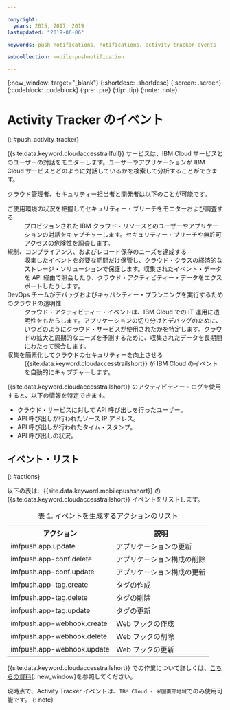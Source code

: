 ```yaml
---

copyright:
  years: 2015, 2017, 2019
lastupdated: "2019-06-06"

keywords: push notifications, notifications, activity tracker events

subcollection: mobile-pushnotification

---
```


{:new_window: target="_blank"}
{:shortdesc: .shortdesc}
{:screen: .screen}
{:codeblock: .codeblock}
{:pre: .pre}
{:tip: .tip}
{:note: .note}

# Activity Tracker のイベント
{: #push_activity_tracker}

{{site.data.keyword.cloudaccesstrailfull}} サービスは、IBM Cloud サービスとのユーザーの対話をモニターします。ユーザーやアプリケーションが IBM Cloud サービスとどのように対話しているかを検索して分析することができます。

クラウド管理者、セキュリティー担当者と開発者は以下のことが可能です。

<dl>
	<dt>ご使用環境の状況を把握してセキュリティー・ブリーチをモニターおよび調査する</dt>
	<dd>プロビジョンされた IBM クラウド・リソースとのユーザーやアプリケーションの対話をキャプチャーします。セキュリティー・ブリーチや無許可アクセスの危険性を調査します。</dd>
	<dt>規制、コンプライアンス、およびレコード保存のニーズを達成する</dt>
	<dd>収集したイベントを必要な期間だけ保管し、クラウド・クラスの経済的なストレージ・ソリューションで保護します。収集されたイベント・データを API 経由で照会したり、クラウド・アクティビティー・データをエクスポートしたりします。</dd>
	<dt>DevOps チームがデバッグおよびキャパシティー・プランニングを実行するためのクラウドの透明性</dt>
	<dd>クラウド・アクティビティー・イベントは、IBM Cloud での IT 運用に透明性をもたらします。アプリケーションの切り分けとデバッグのために、いつどのようにクラウド・サービスが使用されたかを特定します。クラウドの拡大と周期的なニーズを予測するために、収集されたデータを長期間にわたって照会します。</dd>
	<dt>収集を簡素化してクラウドのセキュリティーを向上させる</dt>
	<dd>{{site.data.keyword.cloudaccesstrailshort}} が IBM Cloud のイベントを自動的にキャプチャーします。</dd>
</dl>


{{site.data.keyword.cloudaccesstrailshort}} のアクティビティー・ログを使用すると、以下の情報を特定できます。

- クラウド・サービスに対して API 呼び出しを行ったユーザー。
- API 呼び出しが行われたソース IP アドレス。
- API 呼び出しが行われたタイム・スタンプ。
- API 呼び出しの状況。

## イベント・リスト
{: #actions}

以下の表は、{{site.data.keyword.mobilepushshort}} の {{site.data.keyword.cloudaccesstrailshort}} イベントをリストします。
<table>
  <caption>表 1. イベントを生成するアクションのリスト</caption>
  <tr>
    <th>アクション</th>
	  <th>説明</th>
  <tr>
  <tr>
    <td>imfpush.app.update</td>
	  <td>アプリケーションの更新</td>
  </tr>
  <tr>
    <td>imfpush.app-conf.delete</td>
	  <td>アプリケーション構成の削除</td>
  </tr>
  <tr>
    <td>imfpush.app-conf.update</td>
	  <td>アプリケーション構成の更新</td>
  </tr>
  <tr>
    <td>imfpush.app-tag.create</td>
	  <td>タグの作成</td>
  </tr>
  <tr>
    <td>imfpush.app-tag.delete</td>
	  <td>タグの削除</td>
  </tr>
  <tr>
    <td>imfpush.app-tag.update</td>
	  <td>タグの更新</td>
  </tr>  
  <tr>
    <td>imfpush.app-webhook.create</td>
	  <td>Web フックの作成</td>
  </tr> 
  <tr>
    <td>imfpush.app-webhook.delete</td>
	  <td>Web フックの削除</td>
  </tr>   
  <tr>
    <td>imfpush.app-webhook.update</td>
	  <td>Web フックの更新</td>
  </tr>   
</table>


{{site.data.keyword.cloudaccesstrailshort}} での作業について詳しくは、[こちらの資料](https://cloud.ibm.com/docs/services/cloud-activity-tracker?topic=cloud-activity-tracker-activity_tracker_ov#activity_tracker_ov){: new_window}を参照してください。


現時点で、Activity Tracker イベントは、`IBM Cloud - 米国南部地域`でのみ使用可能です。
{: note}
